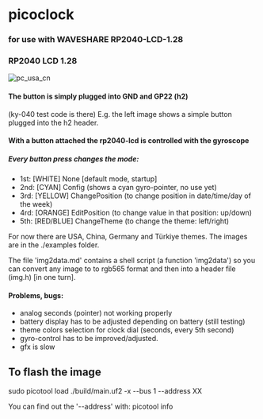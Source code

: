 # picoclock
### for use with WAVESHARE RP2040-LCD-1.28
### RP2040 LCD 1.28
![pc_usa_cn](https://user-images.githubusercontent.com/26333559/195168002-3e70b9dc-ee9e-4af8-8cbc-15525633de07.jpg)



#### The button is simply plugged into GND and GP22 (h2)
(ky-040 test code is there)
E.g. the left image shows a simple button plugged into the h2 header.

#### With a button attached the rp2040-lcd is controlled with the gyroscope

##### Every button press changes the mode:

- 1st: [WHITE]  None  [default mode, startup]
- 2nd: [CYAN]   Config (shows a cyan gyro-pointer, no use yet)
- 3rd: [YELLOW] ChangePosition (to change position in date/time/day of the week)
- 4rd: [ORANGE] EditPosition (to change value in that position: up/down)
- 5th: [RED/BLUE] ChangeTheme (to change the theme: left/right)


For now there are USA, China, Germany and Türkiye themes.
The images are in the ./examples folder.

The file 'img2data.md' contains a shell script (a function 'img2data')
so you can convert any image to to rgb565 format and then
into a header file (img.h) [in one turn].

#### Problems, bugs:

- analog seconds (pointer) not working properly
- battery display has to be adjusted depending on battery (still testing)
- theme colors selection for clock dial (seconds, every 5th second)
- gyro-control has to be improved/adjusted.
- gfx is slow

## To flash the image
sudo picotool load ./build/main.uf2 -x --bus 1 --address XX

You can find out the '--address' with:
picotool info

